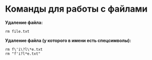 # Команды для работы с файлами

**Удаление файла:** 

    rm file.txt

**Удаление файла (у которого в имени есть спецсимволы):** 

    rm f\'i\?l\*e.txt
    rm "f'i?l*e.txt"
